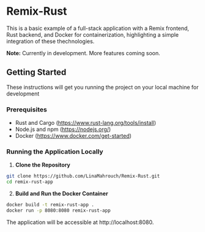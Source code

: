# Remix-Rust

This is a basic example of a full-stack application with a Remix frontend, Rust backend, and Docker for containerization, highlighting a simple integration of these thechnologies. 

**Note:** Currently in development. More features coming soon.


## Getting Started

These instructions will get you running the project on your local machine for development 

### Prerequisites

- Rust and Cargo (https://www.rust-lang.org/tools/install)
- Node.js and npm (https://nodejs.org/)
- Docker (https://www.docker.com/get-started)

### Running the Application Locally

1. **Clone the Repository**

```bash
git clone https://github.com/LinaMahrouch/Remix-Rust.git
cd remix-rust-app
```


2. **Build and Run the Docker Container**
```bash
docker build -t remix-rust-app .
docker run -p 8080:8080 remix-rust-app
```
The application will be accessible at http://localhost:8080.



